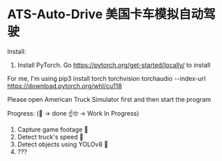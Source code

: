 # ATS-Auto-Drive 美国卡车模拟自动驾驶

Install:

1. Install PyTorch.
  Go https://pytorch.org/get-started/locally/ to install
  
For me, I'm using
  pip3 install torch torchvision torchaudio --index-url https://download.pytorch.org/whl/cu118

Please open American Truck Simulator first and then start the program

Progress: (🤗 -> done ☝️🤓 -> Work In Progress)

1. Capture game footage 🤗
2. Detect truck's speed 🤗
3. Detect objects using YOLOv8 🤗
4. ???
